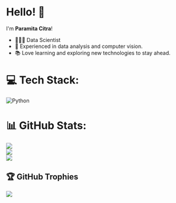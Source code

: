 # Hello! 👋  

I'm **Paramita Citra**!
 
- 👩🏻‍💻 Data Scientist
- 🧠 Experienced in data analysis and computer vision.  
- 📚 Love learning and exploring new technologies to stay ahead.


# 💻 Tech Stack:
![Python](https://img.shields.io/badge/python-3670A0?style=for-the-badge&logo=python&logoColor=ffdd54)


# 📊 GitHub Stats:
![](https://github-readme-stats.vercel.app/api?username=yocimm&theme=transparent&hide_border=false&include_all_commits=true&count_private=true)<br/>
![](https://github-readme-streak-stats.herokuapp.com/?user=yocimm&theme=transparent&hide_border=false)<br/>
![](https://github-readme-stats.vercel.app/api/top-langs/?username=yocimm&theme=transparent&hide_border=false&include_all_commits=true&count_private=true&layout=compact)


## 🏆 GitHub Trophies
![](https://github-profile-trophy.vercel.app/?username=yocimm&theme=transparent&no-frame=true&no-bg=false&margin-w=4)
